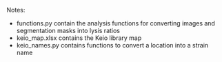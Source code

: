 Notes:
- functions.py contain the analysis functions for converting images and segmentation masks into lysis ratios
- keio_map.xlsx contains the Keio library map
- keio_names.py contains functions to convert a location into a strain name
